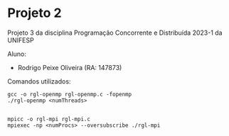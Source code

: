 # Projeto 2

Projeto 3 da disciplina Programação Concorrente e Distribuída 2023-1 da UNIFESP

Aluno:
- Rodrigo Peixe Oliveira (RA: 147873)

Comandos utilizados:

```
gcc -o rgl-openmp rgl-openmp.c -fopenmp
./rgl-openmp <numThreads>


mpicc -o rgl-mpi rgl-mpi.c
mpiexec -np <numProcs> --oversubscribe ./rgl-mpi
```
